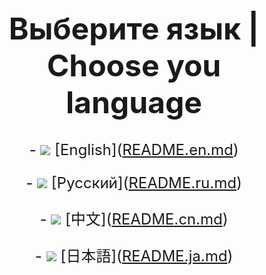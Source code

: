 <meta charset="utf-8">
<h1 align="center" style="font-size: 48px"><strong>Выберите язык | Choose you language</strong></h1>
<p align="center" style="font-size: 24px">
    - <img src="https://flagcdn.com/w40/gb.png"> [English](<a href="https://github.com/notforyou-dev/Okeiki-Studio-Repository/blob/main/README.en.md">README.en.md</a>)

</p>
<p align="center" style="font-size: 24px">
    - <img src="https://flagcdn.com/w40/ru.png"> [Русский](<a href="https://github.com/notforyou-dev/Okeiki-Studio-Repository/blob/main/README.ru.md">README.ru.md</a>)
</p>
<p align="center" style="font-size: 24px">
    - <img src="https://flagcdn.com/w40/jp.png"> [中文](<a href="https://github.com/notforyou-dev/Okeiki-Studio-Repository/blob/main/README.cn.md">README.cn.md</a>)
</p>
<p align="center" style="font-size: 24px">
    - <img src="https://flagcdn.com/w40/cn.png"> [日本語](<a href="https://github.com/notforyou-dev/Okeiki-Studio-Repository/blob/main/README.ja.md">README.ja.md</a>)
</p>
